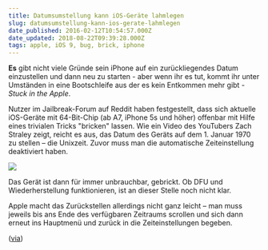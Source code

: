 ```yaml
---
title: Datumsumstellung kann iOS-Geräte lahmlegen
slug: datumsumstellung-kann-ios-gerate-lahmlegen
date_published: 2016-02-12T10:54:57.000Z
date_updated: 2018-08-22T09:39:28.000Z
tags: apple, iOS 9, bug, brick, iphone
---
```


**Es** gibt nicht viele Gründe sein iPhone auf ein zurückliegendes Datum einzustellen und dann neu zu starten - aber wenn ihr es tut, kommt ihr unter Umständen in eine Bootschleife aus der es kein Entkommen mehr gibt - *Stuck in the Apple*. 

Nutzer im Jailbreak-Forum auf Reddit haben festgestellt, dass sich aktuelle iOS-Geräte mit 64-Bit-Chip (ab A7, iPhone 5s und höher) offenbar mit Hilfe eines trivialen Tricks "bricken" lassen. Wie ein Video des YouTubers Zach Straley zeigt, reicht es aus, das Datum des Geräts auf dem 1. Januar 1970 zu stellen – die Unixzeit. Zuvor muss man die automatische Zeiteinstellung deaktiviert haben.

![](__GHOST_URL__/content/images/2016/02/apple-introduces-iphone-5-1.jpg)

Das Gerät ist dann für immer unbrauchbar, gebrickt. Ob DFU und Wiederherstellung funktionieren, ist an dieser Stelle noch nicht klar.

Apple macht das Zurückstellen allerdings nicht ganz leicht – man muss jeweils bis ans Ende des verfügbaren Zeitraums scrollen und sich dann erneut ins Hauptmenü und zurück in die Zeiteinstellungen begeben.

([via](http://www.heise.de/mac-and-i/meldung/Datumsumstellung-kann-iOS-Geraete-lahmlegen-3100111.html))

